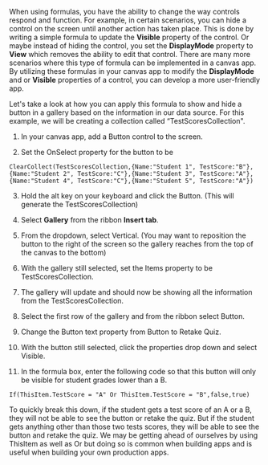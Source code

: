When using formulas, you have the ability to change the way controls
respond and function. For example, in certain scenarios, you can
hide a control on the screen until another action has taken place. This
is done by writing a simple formula to update the **Visible** property
of the control. Or maybe instead of hiding the control, you set the
**DisplayMode** property to **View** which removes the ability to edit
that control. There are many more scenarios where this type of formula
can be implemented in a canvas app. By utilizing these
formulas in your canvas app to modify the **DisplayMode** and or
**Visible** properties of a control, you can develop a more
user-friendly app.

Let's take a look at how you can apply this formula to show and hide a button in a gallery based on the information in our data source. For this example, we will be creating a collection called “TestScoresCollection".

1.	In your canvas app, add a Button control to the screen.

2.	Set the OnSelect property for the button to be
```powerappsfl
ClearCollect(TestScoresCollection,{Name:"Student 1", TestScore:"B"},{Name:"Student 2", TestScore:"C"},{Name:"Student 3", TestScore:"A"},{Name:"Student 4", TestScore:"C"},{Name:"Student 5", TestScore:"A"})
```
3.	Hold the alt key on your keyboard and click the Button. (This will generate the TestScoresCollection)

4.	Select **Gallery** from the ribbon **Insert tab**.

5.	From the dropdown, select Vertical. (You may want to reposition the button to the right of the screen so the gallery reaches from the top of the canvas to the bottom)

6.	With the gallery still selected, set the Items property to be TestScoresCollection.

7.	The gallery will update and should now be showing all the information from the TestScoresCollection.

8.	Select the first row of the gallery and from the ribbon select Button.

9.	Change the Button text property from Button to Retake Quiz.

10.	With the button still selected, click the properties drop down and select Visible.

11.	In the formula box, enter the following code so that this button will only be visible for student grades lower than a B.
```powerappsfl
If(ThisItem.TestScore = "A" Or ThisItem.TestScore = "B",false,true)
```

To quickly break this down, if the student gets a test score of an A or a B, they will not be able to see the button or retake the quiz. But if the student gets anything other than those two tests scores, they will be able to see the button and retake the quiz. We may be getting ahead of ourselves by using ThisItem as well as Or but doing so is common when building apps and is useful when building your own production apps. 

